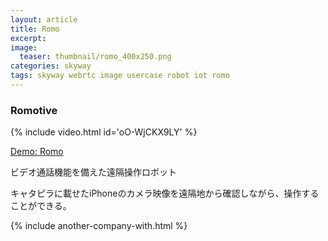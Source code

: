 ```yaml
---
layout: article
title: Romo
excerpt: 
image:
  teaser: thumbnail/romo_400x250.png
categories: skyway
tags: skyway webrtc image usercase robot iot romo
---
```


### Romotive

{% include video.html id='oO-WjCKX9LY' %}

<a href="https://romo.skyway.io/" target="_blank" class="btn-info">Demo: Romo</a>

ビデオ通話機能を備えた遠隔操作ロボット

キャタピラに載せたiPhoneのカメラ映像を遠隔地から確認しながら、操作することができる。

{% include another-company-with.html %}
